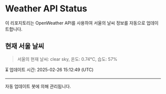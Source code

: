 
# Weather API Status

이 리포지토리는 OpenWeather API를 사용하여 서울의 날씨 정보를 자동으로 업데이트합니다.

## 현재 서울 날씨
> 서울의 현재 날씨: clear sky, 온도: 0.74°C, 습도: 57%

⏳ 업데이트 시간: 2025-02-26 15:12:49 (UTC)

---
자동 업데이트 봇에 의해 관리됩니다.
